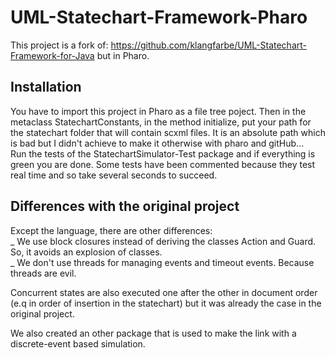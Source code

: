 # UML-Statechart-Framework-Pharo

This project is a fork of: https://github.com/klangfarbe/UML-Statechart-Framework-for-Java but in Pharo.

## Installation  
You have to import this project in Pharo as a file tree poject.
Then in the metaclass StatechartConstants, in the method initialize, put your path for the statechart folder that will contain scxml files.
It is an absolute path which is bad but I didn't achieve to make it otherwise with pharo and gitHub...  
Run the tests of the StatechartSimulator-Test package and if everything is green you are done.
Some tests have been commented because they test real time and so take several seconds to succeed.

## Differences with the original project

Except the language, there are other differences:  
_ We use block closures instead of deriving the classes Action and Guard. So, it avoids an explosion of classes.  
_ We don't use threads for managing events and timeout events. Because threads are evil.

Concurrent states are also executed one after the other in document order (e.q in order of insertion in the statechart) but it was already the case in the original project.

We also created an other package that is used to make the link with a discrete-event based simulation.
